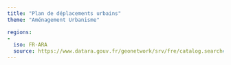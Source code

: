 ```yaml
---
title: "Plan de déplacements urbains"
theme: "Aménagement Urbanisme"

regions:
-
  iso: FR-ARA
  source: https://www.datara.gouv.fr/geonetwork/srv/fre/catalog.search#/search?resultType=details&sortBy=relevance&from=1&to=20&fast=index&_content_type=json&any=Plan%20de%20d%C3%A9placements%20urbains
---
```

